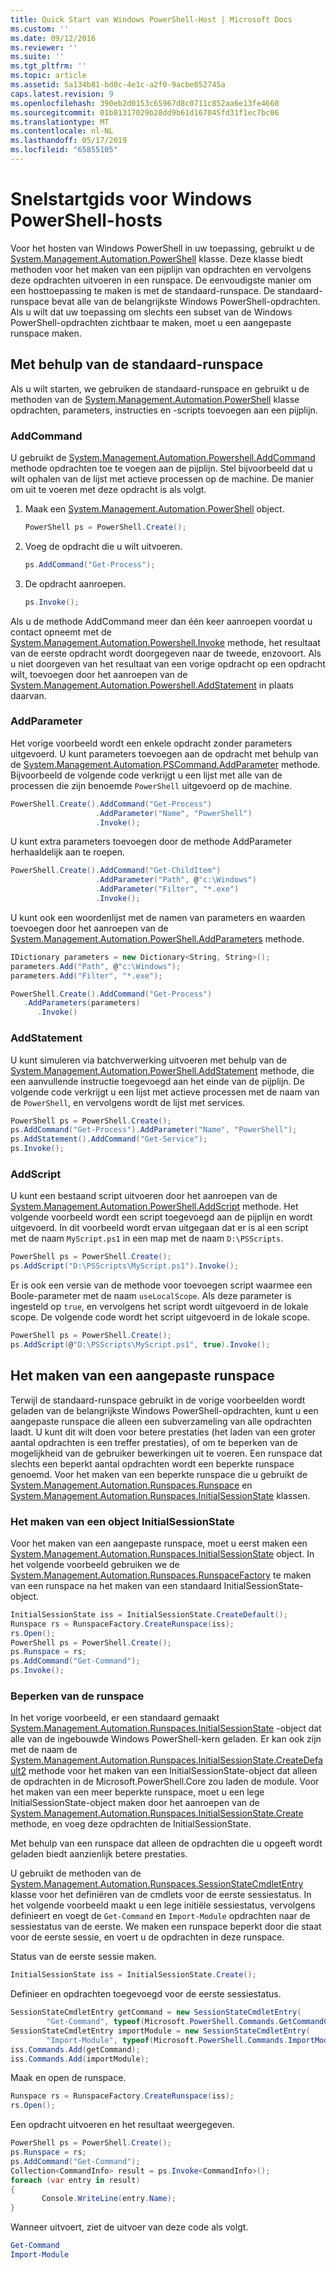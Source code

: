 ```yaml
---
title: Quick Start van Windows PowerShell-Host | Microsoft Docs
ms.custom: ''
ms.date: 09/12/2016
ms.reviewer: ''
ms.suite: ''
ms.tgt_pltfrm: ''
ms.topic: article
ms.assetid: 5a134b81-bd0c-4e1c-a2f0-9acbe852745a
caps.latest.revision: 9
ms.openlocfilehash: 390eb2d0153c65967d8c0711c852aa6e13fe4660
ms.sourcegitcommit: 01b81317029b28dd9b61d167045fd31f1ec7bc06
ms.translationtype: MT
ms.contentlocale: nl-NL
ms.lasthandoff: 05/17/2019
ms.locfileid: "65855105"
---
```

# <a name="windows-powershell-host-quickstart"></a>Snelstartgids voor Windows PowerShell-hosts

Voor het hosten van Windows PowerShell in uw toepassing, gebruikt u de [System.Management.Automation.PowerShell](/dotnet/api/System.Management.Automation.PowerShell) klasse.
Deze klasse biedt methoden voor het maken van een pijplijn van opdrachten en vervolgens deze opdrachten uitvoeren in een runspace.
De eenvoudigste manier om een hosttoepassing te maken is met de standaard-runspace.
De standaard-runspace bevat alle van de belangrijkste Windows PowerShell-opdrachten.
Als u wilt dat uw toepassing om slechts een subset van de Windows PowerShell-opdrachten zichtbaar te maken, moet u een aangepaste runspace maken.

## <a name="using-the-default-runspace"></a>Met behulp van de standaard-runspace

Als u wilt starten, we gebruiken de standaard-runspace en gebruikt u de methoden van de [System.Management.Automation.PowerShell](/dotnet/api/System.Management.Automation.PowerShell) klasse opdrachten, parameters, instructies en -scripts toevoegen aan een pijplijn.

### <a name="addcommand"></a>AddCommand

U gebruikt de [System.Management.Automation.Powershell.AddCommand](/dotnet/api/System.Management.Automation.PowerShell.AddCommand) methode opdrachten toe te voegen aan de pijplijn.
Stel bijvoorbeeld dat u wilt ophalen van de lijst met actieve processen op de machine.
De manier om uit te voeren met deze opdracht is als volgt.

1. Maak een [System.Management.Automation.PowerShell](/dotnet/api/System.Management.Automation.PowerShell) object.

   ```csharp
   PowerShell ps = PowerShell.Create();
   ```

2. Voeg de opdracht die u wilt uitvoeren.

   ```csharp
   ps.AddCommand("Get-Process");
   ```

3. De opdracht aanroepen.

   ```csharp
   ps.Invoke();
   ```

Als u de methode AddCommand meer dan één keer aanroepen voordat u contact opneemt met de [System.Management.Automation.Powershell.Invoke](/dotnet/api/System.Management.Automation.PowerShell.Invoke) methode, het resultaat van de eerste opdracht wordt doorgegeven naar de tweede, enzovoort.
Als u niet doorgeven van het resultaat van een vorige opdracht op een opdracht wilt, toevoegen door het aanroepen van de [System.Management.Automation.Powershell.AddStatement](/dotnet/api/System.Management.Automation.PowerShell.AddStatement) in plaats daarvan.

### <a name="addparameter"></a>AddParameter

Het vorige voorbeeld wordt een enkele opdracht zonder parameters uitgevoerd.
U kunt parameters toevoegen aan de opdracht met behulp van de [System.Management.Automation.PSCommand.AddParameter](/dotnet/api/System.Management.Automation.PSCommand.AddParameter) methode.
Bijvoorbeeld de volgende code verkrijgt u een lijst met alle van de processen die zijn benoemde `PowerShell` uitgevoerd op de machine.

```csharp
PowerShell.Create().AddCommand("Get-Process")
                   .AddParameter("Name", "PowerShell")
                   .Invoke();
```

U kunt extra parameters toevoegen door de methode AddParameter herhaaldelijk aan te roepen.

```csharp                   
PowerShell.Create().AddCommand("Get-ChildItem")
                   .AddParameter("Path", @"c:\Windows")
                   .AddParameter("Filter", "*.exe")
                   .Invoke();
```

U kunt ook een woordenlijst met de namen van parameters en waarden toevoegen door het aanroepen van de [System.Management.Automation.PowerShell.AddParameters](/dotnet/api/System.Management.Automation.PowerShell.AddParameters) methode.

```csharp
IDictionary parameters = new Dictionary<String, String>();
parameters.Add("Path", @"c:\Windows");
parameters.Add("Filter", "*.exe");

PowerShell.Create().AddCommand("Get-Process")
   .AddParameters(parameters)
      .Invoke()

```

### <a name="addstatement"></a>AddStatement

U kunt simuleren via batchverwerking uitvoeren met behulp van de [System.Management.Automation.PowerShell.AddStatement](/dotnet/api/System.Management.Automation.PowerShell.AddStatement) methode, die een aanvullende instructie toegevoegd aan het einde van de pijplijn.
De volgende code verkrijgt u een lijst met actieve processen met de naam van de `PowerShell`, en vervolgens wordt de lijst met services.

```csharp
PowerShell ps = PowerShell.Create();
ps.AddCommand("Get-Process").AddParameter("Name", "PowerShell");
ps.AddStatement().AddCommand("Get-Service");
ps.Invoke();
```

### <a name="addscript"></a>AddScript

U kunt een bestaand script uitvoeren door het aanroepen van de [System.Management.Automation.PowerShell.AddScript](/dotnet/api/System.Management.Automation.PowerShell.AddScript) methode.
Het volgende voorbeeld wordt een script toegevoegd aan de pijplijn en wordt uitgevoerd.
In dit voorbeeld wordt ervan uitgegaan dat er is al een script met de naam `MyScript.ps1` in een map met de naam `D:\PSScripts`.

```csharp
PowerShell ps = PowerShell.Create();
ps.AddScript("D:\PSScripts\MyScript.ps1").Invoke();
```

Er is ook een versie van de methode voor toevoegen script waarmee een Boole-parameter met de naam `useLocalScope`.
Als deze parameter is ingesteld op `true`, en vervolgens het script wordt uitgevoerd in de lokale scope.
De volgende code wordt het script uitgevoerd in de lokale scope.

```csharp
PowerShell ps = PowerShell.Create();
ps.AddScript(@"D:\PSScripts\MyScript.ps1", true).Invoke();
```

## <a name="creating-a-custom-runspace"></a>Het maken van een aangepaste runspace

Terwijl de standaard-runspace gebruikt in de vorige voorbeelden wordt geladen van de belangrijkste Windows PowerShell-opdrachten, kunt u een aangepaste runspace die alleen een subverzameling van alle opdrachten laadt.
U kunt dit wilt doen voor betere prestaties (het laden van een groter aantal opdrachten is een treffer prestaties), of om te beperken van de mogelijkheid van de gebruiker bewerkingen uit te voeren.
Een runspace dat slechts een beperkt aantal opdrachten wordt een beperkte runspace genoemd.
Voor het maken van een beperkte runspace die u gebruikt de [System.Management.Automation.Runspaces.Runspace](/dotnet/api/System.Management.Automation.Runspaces.Runspace) en [System.Management.Automation.Runspaces.InitialSessionState](/dotnet/api/System.Management.Automation.Runspaces.InitialSessionState) klassen.

### <a name="creating-an-initialsessionstate-object"></a>Het maken van een object InitialSessionState

Voor het maken van een aangepaste runspace, moet u eerst maken een [System.Management.Automation.Runspaces.InitialSessionState](/dotnet/api/System.Management.Automation.Runspaces.InitialSessionState) object.
In het volgende voorbeeld gebruiken we de [System.Management.Automation.Runspaces.RunspaceFactory](/dotnet/api/System.Management.Automation.Runspaces.RunspaceFactory) te maken van een runspace na het maken van een standaard InitialSessionState-object.

```csharp
InitialSessionState iss = InitialSessionState.CreateDefault();
Runspace rs = RunspaceFactory.CreateRunspace(iss);
rs.Open();
PowerShell ps = PowerShell.Create();
ps.Runspace = rs;
ps.AddCommand("Get-Command");
ps.Invoke();
```

### <a name="constraining-the-runspace"></a>Beperken van de runspace

In het vorige voorbeeld, er een standaard gemaakt [System.Management.Automation.Runspaces.InitialSessionState](/dotnet/api/System.Management.Automation.Runspaces.InitialSessionState) -object dat alle van de ingebouwde Windows PowerShell-kern geladen.
Er kan ook zijn met de naam de [System.Management.Automation.Runspaces.InitialSessionState.CreateDefault2](/dotnet/api/System.Management.Automation.Runspaces.InitialSessionState.CreateDefault2) methode voor het maken van een InitialSessionState-object dat alleen de opdrachten in de Microsoft.PowerShell.Core zou laden de module.
Voor het maken van een meer beperkte runspace, moet u een lege InitialSessionState-object maken door het aanroepen van de [System.Management.Automation.Runspaces.InitialSessionState.Create](/dotnet/api/System.Management.Automation.Runspaces.InitialSessionState.Create) methode, en voeg deze opdrachten de InitialSessionState.

Met behulp van een runspace dat alleen de opdrachten die u opgeeft wordt geladen biedt aanzienlijk betere prestaties.

U gebruikt de methoden van de [System.Management.Automation.Runspaces.SessionStateCmdletEntry](/dotnet/api/System.Management.Automation.Runspaces.SessionStateCmdletEntry) klasse voor het definiëren van de cmdlets voor de eerste sessiestatus.
In het volgende voorbeeld maakt u een lege initiële sessiestatus, vervolgens definieert en voegt de `Get-Command` en `Import-Module` opdrachten naar de sessiestatus van de eerste.
We maken een runspace beperkt door die staat voor de eerste sessie, en voert u de opdrachten in deze runspace.

Status van de eerste sessie maken.

```csharp
InitialSessionState iss = InitialSessionState.Create();
```

Definieer en opdrachten toegevoegd voor de eerste sessiestatus.

```csharp
SessionStateCmdletEntry getCommand = new SessionStateCmdletEntry(
        "Get-Command", typeof(Microsoft.PowerShell.Commands.GetCommandCommand), "");
SessionStateCmdletEntry importModule = new SessionStateCmdletEntry(
        "Import-Module", typeof(Microsoft.PowerShell.Commands.ImportModuleCommand), "");
iss.Commands.Add(getCommand);
iss.Commands.Add(importModule);
```

Maak en open de runspace.

```csharp
Runspace rs = RunspaceFactory.CreateRunspace(iss);
rs.Open();
```

Een opdracht uitvoeren en het resultaat weergegeven.

```csharp
PowerShell ps = PowerShell.Create();
ps.Runspace = rs;
ps.AddCommand("Get-Command");
Collection<CommandInfo> result = ps.Invoke<CommandInfo>();
foreach (var entry in result)
{
       Console.WriteLine(entry.Name);
}
```

Wanneer uitvoert, ziet de uitvoer van deze code als volgt.

```powershell
Get-Command
Import-Module
```
